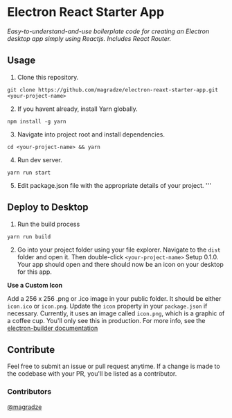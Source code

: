 # Electron React Starter App

*Easy-to-understand-and-use boilerplate code for creating an Electron desktop app simply using Reactjs. Includes React Router.*
<br>

## Usage
1. Clone this repository.
```
git clone https://github.com/magradze/electron-reaxt-starter-app.git <your-project-name>
```
2. If you havent already, install Yarn globally.
```
npm install -g yarn
```
3. Navigate into project root and install dependencies.
```
cd <your-project-name> && yarn
```
4. Run dev server.
```
yarn run start
```
5. Edit package.json file with the appropriate details of your project.
'''
## Deploy to Desktop
1. Run the build process
```
yarn run build
```
2. Go into your project folder using your file explorer. Navigate to the `dist` folder and open it. Then double-click `<your-project-name>` Setup 0.1.0. Your app should open and there should now be an icon on your desktop for this app.

**Use a Custom Icon**

Add a 256 x 256 .png or .ico image in your public folder. It should be either `icon.ico` or `icon.png`. Update the `icon` property in your `package.json` if necessary. Currently, it uses an image called `icon.png`, which is a graphic of a coffee cup. You'll only see this in production. For more info, see the [electron-builder documentation](https://www.electron.build/icons)

## Contribute
Feel free to submit an issue or pull request anytime. If a change is made to the codebase with your PR, you'll be listed as a contributor.

### Contributors
[@magradze](https://github.com/magradze)

